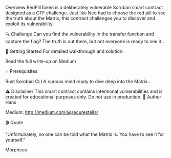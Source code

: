 Overview
RedPillToken is a deliberately vulnerable Soroban smart contract designed as a CTF challenge. Just like Neo had to choose the red pill to see the truth about the Matrix, this contract challenges you to discover and exploit its vulnerability.

🔍 Challenge
Can you find the vulnerability in the transfer function and capture the flag? The truth is out there, but not everyone is ready to see it...

🚀 Getting Started
For detailed walkthrough and solution:

Read the full write-up on Medium

💡 Prerequisites

Rust
Soroban CLI
A curious mind ready to dive deep into the Matrix...

⚠️ Disclaimer
This smart contract contains intentional vulnerabilities and is created for educational purposes only. Do not use in production.
📝 Author
Hans

Medium: http://medium.com/@securestellar

🎬 Quote

"Unfortunately, no one can be told what the Matrix is. You have to see it for yourself."

Morpheus
